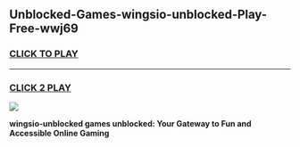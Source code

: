 
## Unblocked-Games-wingsio-unblocked-Play-Free-wwj69
<h3>
<a href="https://premium76.site?title=wingsio-unblocked&ref=12A">CLICK TO PLAY</a></h3>
<hr>

<h3>
<a href="https://premium76.site?title=wingsio-unblocked&ref=12A">CLICK 2 PLAY</a>
  
</h3>

<a href="https://premium76.site?title=wingsio-unblocked&ref=12A"><img src="https://clearcache.store/games.png"></a>


**wingsio-unblocked games unblocked: Your Gateway to Fun and Accessible Online Gaming**
